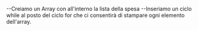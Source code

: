 <!-- Rivediamo l’esercizio visto insieme, ma questa volta con il ciclo while al posto del ciclo for.
Facciamo attenzione a non dimenticare tutte le differenze implementative che il ciclo while ci impone, in particolare alla variabile di indice. -->

--Creiamo un Array con all'interno la lista della spesa
--Inseriamo un ciclo while al posto del ciclo for che ci consentirà di stampare ogni elemento dell'array.